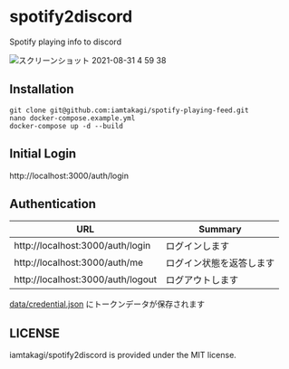 # spotify2discord

Spotify playing info to discord

![スクリーンショット 2021-08-31 4 59 38](https://user-images.githubusercontent.com/46530214/131397917-d1d89bde-201c-479a-8ad6-8aa8a41098f1.png)

## Installation

```
git clone git@github.com:iamtakagi/spotify-playing-feed.git
nano docker-compose.example.yml
docker-compose up -d --build
```

## Initial Login

http://localhost:3000/auth/login

## Authentication

| URL                               | Summary                  |
| --------------------------------- | ------------------------ |
| http://localhost:3000/auth/login  | ログインします           |
| http://localhost:3000/auth/me     | ログイン状態を返答します |
| http://localhost:3000/auth/logout | ログアウトします         |

[data/credential.json](data/credential.json) にトークンデータが保存されます

## LICENSE

iamtakagi/spotify2discord is provided under the MIT license.
